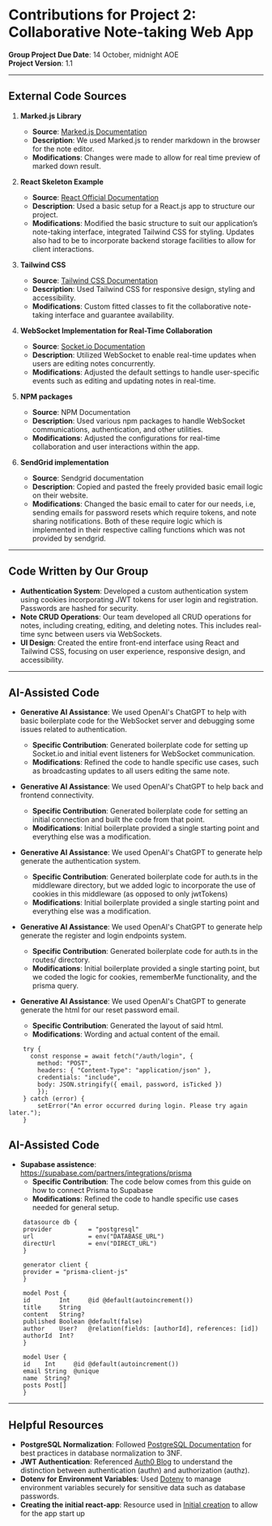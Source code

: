 # Contributions for Project 2: Collaborative Note-taking Web App

**Group Project Due Date**: 14 October, midnight AOE  
**Project Version**: 1.1

---

## External Code Sources

1. **Marked.js Library**  
   - **Source**: [Marked.js Documentation](https://marked.js.org/)  
   - **Description**: We used Marked.js to render markdown in the browser for the note editor.  
   - **Modifications**: Changes were made to allow for real time preview of marked down result.

2. **React Skeleton Example**  
   - **Source**: [React Official Documentation](https://reactjs.org/docs/getting-started.html)  
   - **Description**: Used a basic setup for a React.js app to structure our project.  
   - **Modifications**: Modified the basic structure to suit our application’s note-taking interface, integrated Tailwind CSS for styling.  Updates also had to be to incorporate backend storage facilities to allow for client interactions.

3. **Tailwind CSS**  
   - **Source**: [Tailwind CSS Documentation](https://tailwindcss.com/docs/installation)  
   - **Description**: Used Tailwind CSS for responsive design, styling and accessibility.  
   - **Modifications**: Custom fitted classes to fit the collaborative note-taking interface and guarantee availability.

4. **WebSocket Implementation for Real-Time Collaboration**  
   - **Source**: [Socket.io Documentation](https://socket.io/)  
   - **Description**: Utilized WebSocket to enable real-time updates when users are editing notes concurrently.  
   - **Modifications**: Adjusted the default settings to handle user-specific events such as editing and updating notes in real-time.

5. **NPM packages**  
   - **Source**: NPM Documentation
   - **Description**: Used various npm packages to handle WebSocket communications, authentication, and other utilities.
   - **Modifications**: Adjusted the configurations for real-time collaboration and user interactions within the app.

6. **SendGrid implementation**
   - **Source**: Sendgrid documentation
   - **Description**: Copied and pasted the freely provided basic email logic on their website.
   - **Modifications**: Changed the basic email to cater for our needs, i.e, sending emails for password resets which require tokens, and note sharing notifications. Both of these require logic which is implemented in their respective calling functions which was not provided by sendgrid.
---

## Code Written by Our Group

- **Authentication System**: Developed a custom authentication system using cookies incorporating JWT tokens for user login and registration. Passwords are hashed for security.
- **Note CRUD Operations**: Our team developed all CRUD operations for notes, including creating, editing, and deleting notes. This includes real-time sync between users via WebSockets.
- **UI Design**: Created the entire front-end interface using React and Tailwind CSS, focusing on user experience, responsive design, and accessibility.
---

## AI-Assisted Code

- **Generative AI Assistance**: We used OpenAI's ChatGPT to help with basic boilerplate code for the WebSocket server and debugging some issues related to authentication.
  - **Specific Contribution**: Generated boilerplate code for setting up Socket.io and initial event listeners for WebSocket communication.
  - **Modifications**: Refined the code to handle specific use cases, such as broadcasting updates to all users editing the same note.

- **Generative AI Assistance**: We used OpenAI's ChatGPT to help back and frontend connectivity.
  - **Specific Contribution**: Generated boilerplate code for setting an initial connection and built the code from that 
  point.
  - **Modifications**: Initial boilerplate provided a single starting point and everything else was a modification.

- **Generative AI Assistance**: We used OpenAI's ChatGPT to generate help generate the authentication system.
  - **Specific Contribution**: Generated boilerplate code for auth.ts in the middleware directory, but we added logic to incorporate the use of cookies in this middleware (as opposed to only jwtTokens)
  - **Modifications**: Initial boilerplate provided a single starting point and everything else was a modification.

- **Generative AI Assistance**: We used OpenAI's ChatGPT to generate help generate the register and login endpoints system.
  - **Specific Contribution**: Generated boilerplate code for auth.ts in the routes/ directory.
  - **Modifications**: Initial boilerplate provided a single starting point, but we coded the logic for cookies, rememberMe functionality, and the prisma query.

- **Generative AI Assistance**: We used OpenAI's ChatGPT to generate generate the html for our reset password email.
  - **Specific Contribution**: Generated the layout of said html.
  - **Modifications**: Wording and actual content of the email.

```   
    try {
      const response = await fetch("/auth/login", {
        method: "POST",
        headers: { "Content-Type": "application/json" },
        credentials: "include",
        body: JSON.stringify({ email, password, isTicked })
        });
    } catch (error) {
        setError("An error occurred during login. Please try again later.");
    }
```

## AI-Assisted Code

- **Supabase assistence**: https://supabase.com/partners/integrations/prisma
  - **Specific Contribution**: The code below comes from this guide on how to connect Prisma to Supabase
  - **Modifications**: Refined the code to handle specific use cases needed for general setup.
```
    datasource db {
    provider          = "postgresql"
    url               = env("DATABASE_URL")
    directUrl         = env("DIRECT_URL")
    }

    generator client {
    provider = "prisma-client-js"
    }

    model Post {
    id        Int     @id @default(autoincrement())
    title     String
    content   String?
    published Boolean @default(false)
    author    User?   @relation(fields: [authorId], references: [id])
    authorId  Int?
    }

    model User {
    id    Int     @id @default(autoincrement())
    email String  @unique
    name  String?
    posts Post[]
    }
```
---

## Helpful Resources

- **PostgreSQL Normalization**: Followed [PostgreSQL Documentation](https://www.postgresql.org/docs/) for best practices in database normalization to 3NF.
- **JWT Authentication**: Referenced [Auth0 Blog](https://auth0.com/blog/) to understand the distinction between authentication (authn) and authorization (authz).
- **Dotenv for Environment Variables**: Used [Dotenv](https://github.com/motdotla/dotenv) to manage environment variables securely for sensitive data such as database passwords.
- **Creating the initial react-app**: Resource used in [Initial creation](https://react.dev/learn/describing-the-ui) to allow for the app start up